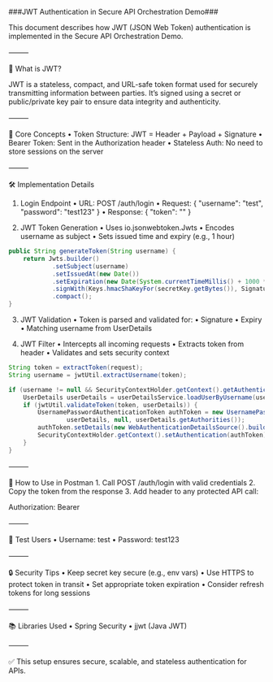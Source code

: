 ###JWT Authentication in Secure API Orchestration Demo###

This document describes how JWT (JSON Web Token) authentication is implemented in the Secure API Orchestration Demo.

⸻

🔐 What is JWT?

JWT is a stateless, compact, and URL-safe token format used for securely transmitting information between parties. It’s signed using a secret or public/private key pair to ensure data integrity and authenticity.

⸻

🧱 Core Concepts
	•	Token Structure: JWT = Header + Payload + Signature
	•	Bearer Token: Sent in the Authorization header
	•	Stateless Auth: No need to store sessions on the server

⸻

🛠️ Implementation Details

1. Login Endpoint
	•	URL: POST /auth/login
	•	Request: { "username": "test", "password": "test123" }
	•	Response: { "token": "<JWT token>" }

2. JWT Token Generation
	•	Uses io.jsonwebtoken.Jwts
	•	Encodes username as subject
	•	Sets issued time and expiry (e.g., 1 hour)

```java
public String generateToken(String username) {
    return Jwts.builder()
            .setSubject(username)
            .setIssuedAt(new Date())
            .setExpiration(new Date(System.currentTimeMillis() + 1000 * 60 * 60))
            .signWith(Keys.hmacShaKeyFor(secretKey.getBytes()), SignatureAlgorithm.HS256)
            .compact();
}
```

3. JWT Validation
	•	Token is parsed and validated for:
	•	Signature
	•	Expiry
	•	Matching username from UserDetails

4. JWT Filter
	•	Intercepts all incoming requests
	•	Extracts token from header
	•	Validates and sets security context

```java
String token = extractToken(request);
String username = jwtUtil.extractUsername(token);

if (username != null && SecurityContextHolder.getContext().getAuthentication() == null) {
    UserDetails userDetails = userDetailsService.loadUserByUsername(username);
    if (jwtUtil.validateToken(token, userDetails)) {
        UsernamePasswordAuthenticationToken authToken = new UsernamePasswordAuthenticationToken(
                userDetails, null, userDetails.getAuthorities());
        authToken.setDetails(new WebAuthenticationDetailsSource().buildDetails(request));
        SecurityContextHolder.getContext().setAuthentication(authToken);
    }
}
```


⸻

🔄 How to Use in Postman
	1.	Call POST /auth/login with valid credentials
	2.	Copy the token from the response
	3.	Add header to any protected API call:

Authorization: Bearer <token>

⸻

🧪 Test Users
	•	Username: test
	•	Password: test123

⸻

🔒 Security Tips
	•	Keep secret key secure (e.g., env vars)
	•	Use HTTPS to protect token in transit
	•	Set appropriate token expiration
	•	Consider refresh tokens for long sessions

⸻

📚 Libraries Used
	•	Spring Security
	•	jjwt (Java JWT)

⸻

✅ This setup ensures secure, scalable, and stateless authentication for APIs.
